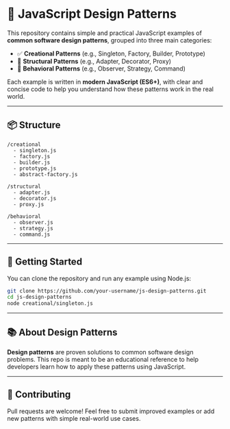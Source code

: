 # 📁 **JavaScript Design Patterns**

This repository contains simple and practical JavaScript examples of **common software design patterns**, grouped into three main categories:

* ✅ **Creational Patterns** (e.g., Singleton, Factory, Builder, Prototype)
* 🧱 **Structural Patterns** (e.g., Adapter, Decorator, Proxy)
* 🧠 **Behavioral Patterns** (e.g., Observer, Strategy, Command)

Each example is written in **modern JavaScript (ES6+)**, with clear and concise code to help you understand how these patterns work in the real world.

---

## 📦 Structure

```
/creational
  - singleton.js
  - factory.js
  - builder.js
  - prototype.js
  - abstract-factory.js

/structural
  - adapter.js
  - decorator.js
  - proxy.js

/behavioral
  - observer.js
  - strategy.js
  - command.js
```

---

## 🚀 Getting Started

You can clone the repository and run any example using Node.js:

```bash
git clone https://github.com/your-username/js-design-patterns.git
cd js-design-patterns
node creational/singleton.js
```

---

## 📚 About Design Patterns

**Design patterns** are proven solutions to common software design problems.
This repo is meant to be an educational reference to help developers learn how to apply these patterns using JavaScript.

---

## 🤝 Contributing

Pull requests are welcome!
Feel free to submit improved examples or add new patterns with simple real-world use cases.

